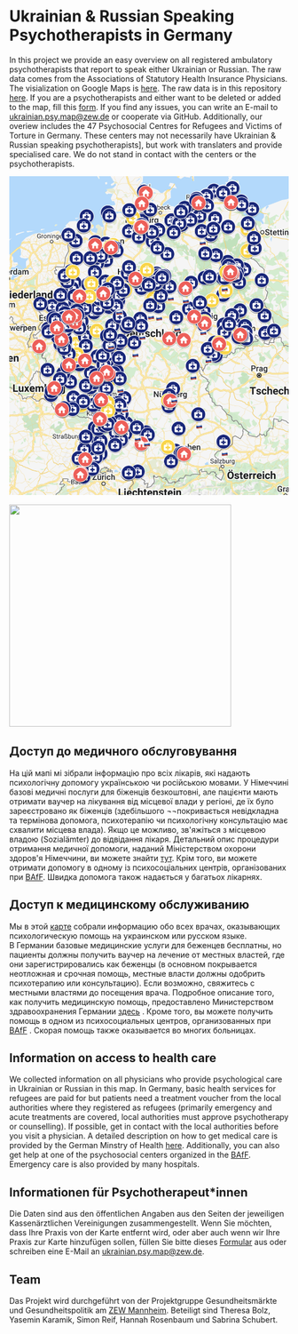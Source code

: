 # Ukrainian & Russian Speaking Psychotherapists in Germany
In this project we provide an easy overview on all registered ambulatory psychotherapists that report to speak either Ukrainian or Russian. The raw data comes from the Associations of Statutory Health Insurance Physicians. The visialization on Google Maps is [here](https://www.google.com/maps/d/edit?mid=1rskrjh_rV8h3ESh8YFh9HFMvQGd2a-N8&usp=sharing). The raw data is in this repository [here](https://github.com/simonreif/ukrainian_psy_DE/blob/main/Liste_Therapeuten.xlsx). If you are a psychotherapists and either want to be deleted or added to the map, fill this [form](https://forms.gle/86xUCctrSW3W2R929). If you find any issues, you can write an E-mail to ukrainian.psy.map@zew.de or cooperate via GitHub.
Additionally, our overiew includes the 47 Psychosocial Centres for Refugees and Victims of Torture in Germany. These centers may not necessarily have Ukrainian & Russian speaking psychotherapists], but work with translaters and provide specialised care. We do not stand in contact with the centers or the psychotherapists.


[![name](https://github.com/simonreif/ukrainian_psy_DE/blob/main/map_screenshot.png)](https://www.google.com/maps/d/edit?mid=1rskrjh_rV8h3ESh8YFh9HFMvQGd2a-N8&usp=sharing)

<img src="https://www.google.com/maps/d/edit?mid=1rskrjh_rV8h3ESh8YFh9HFMvQGd2a-N8&usp=sharing" data-canonical-src="https://github.com/simonreif/ukrainian_psy_DE/blob/main/map_screenshot.png" width="400" height="400" />


## Доступ до медичного обслуговування
На цій мапі мі зібрали інформацію про всіх лікарів, які надають психологічну допомогу українською чи російською мовами. У Німеччині базові медичні послуги для біженців безкоштовні, але пацієнти мають отримати ваучер на лікування від місцевої влади у регіоні, де їх було зареєстровано як біженців (здебільшого ¬¬покривається невідкладна та термінова допомога, психотерапію чи психологічну консультацію має схвалити місцева влада). Якщо це можливо, зв'яжіться з місцевою владою (Sozialämter) до відвідання лікаря. Детальний опис процедури отримання медичної допомоги, наданий Міністерством охорони здоров'я Німеччини, ви можете знайти [тут](https://www.bundesgesundheitsministerium.de/fileadmin/Dateien/5_Publikationen/Gesundheit/Broschueren/Ratgeber_Asylsuchende_EN_web.pdf). Крім того, ви можете отримати допомогу в одному із психосоціальних центрів, організованих при [BAfF](https://www.baff-zentren.org/english/). Швидка допомога також надається у багатьох лікарнях.

## Доступ к медицинскому обслуживанию
Мы в этой [карте](https://www.google.com/maps/d/edit?mid=1rskrjh_rV8h3ESh8YFh9HFMvQGd2a-N8&usp=sharing) собрали информацию обо всех врачах, оказывающих психологическую помощь на украинском или русском языке.  
В Германии базовые медицинские услуги для беженцев бесплатны, но пациенты должны получить ваучер на лечение от местных властей, где они зарегистрировались как беженцы (в основном покрывается неотложная и срочная помощь, местные власти должны одобрить психотерапию или консультацию). Если возможно, свяжитесь с местными властями до посещения врача. Подробное описание того, как получить медицинскую помощь, предоставлено Министерством здравоохранения Германии [здесь](https://www.bundesgesundheitsministerium.de/fileadmin/Dateien/5_Publikationen/Gesundheit/Broschueren/Ratgeber_Asylsuchende_EN_web.pdf) . Кроме того, вы можете получить помощь в одном из психосоциальных центров, организованных при [BAfF](https://www.baff-zentren.org/english/) . Скорая помощь также оказывается во многих больницах.  

## Information on access to health care
We collected information on all physicians who provide psychological care in Ukrainian or Russian in this map. In Germany, basic health services for refugees are paid for but patients need a treatment voucher from the local authorities where they registered as refugees (primarily emergency and acute treatments are covered, local authorities must approve psychotherapy or counselling). If possible, get in contact with the local authorities before you visit a physician. A detailed description on how to get medical care is provided by the German Minstry of Health [here](https://www.bundesgesundheitsministerium.de/fileadmin/Dateien/5_Publikationen/Gesundheit/Broschueren/Ratgeber_Asylsuchende_EN_web.pdf). Additionally, you can also get help at one of the psychosocial centers organized in the [BAfF](https://www.baff-zentren.org/english/). Emergency care is also provided by many hospitals.


## Informationen für Psychotherapeut\*innen
Die Daten sind aus den öffentlichen Angaben aus den Seiten der jeweiligen Kassenärztlichen Vereinigungen zusammengestellt. Wenn Sie möchten, dass Ihre Praxis von der Karte entfernt wird, oder aber auch wenn wir Ihre Praxis zur Karte hinzufügen sollen, füllen Sie bitte dieses [Formular](https://forms.gle/86xUCctrSW3W2R929) aus oder schreiben eine E-Mail an ukrainian.psy.map@zew.de.


## Team
Das Projekt wird durchgeführt von der Projektgruppe Gesundheitsmärkte und Gesundheitspolitik am [ZEW Mannheim](zew.de). Beteiligt sind Theresa Bolz, Yasemin Karamik, Simon Reif, Hannah Rosenbaum und Sabrina Schubert. 
